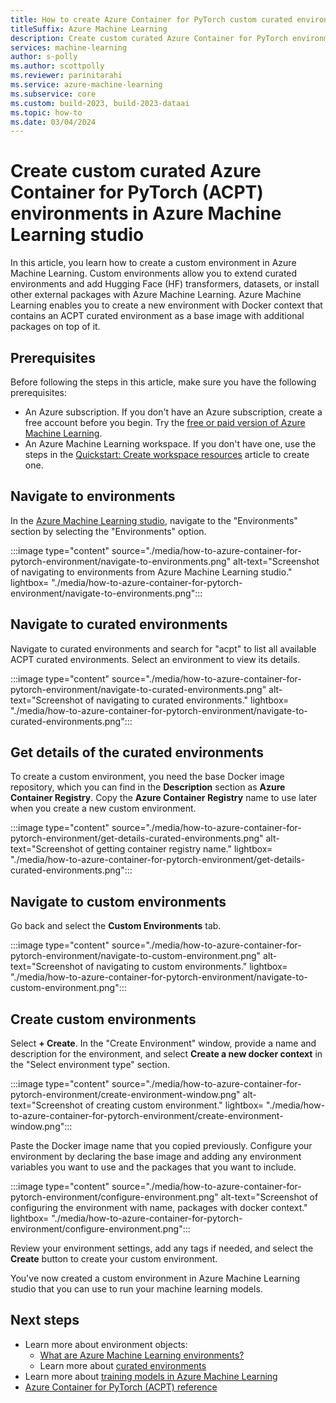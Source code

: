 ```yaml
---
title: How to create Azure Container for PyTorch custom curated environments
titleSuffix: Azure Machine Learning
description: Create custom curated Azure Container for PyTorch environments in Azure Machine Learning studio to run your machine learning models and reuse them in different scenarios.
services: machine-learning
author: s-polly
ms.author: scottpolly
ms.reviewer: parinitarahi
ms.service: azure-machine-learning
ms.subservice: core
ms.custom: build-2023, build-2023-dataai
ms.topic: how-to
ms.date: 03/04/2024
---
```


# Create custom curated Azure Container for PyTorch (ACPT) environments in Azure Machine Learning studio

In this article, you learn how to create a custom environment in Azure Machine Learning. Custom environments allow you to extend curated environments and add Hugging Face (HF) transformers, datasets, or install other external packages with Azure Machine Learning. Azure Machine Learning enables you to create a new environment with Docker context that contains an ACPT curated environment as a base image with additional packages on top of it.

## Prerequisites

Before following the steps in this article, make sure you have the following prerequisites:

- An Azure subscription. If you don't have an Azure subscription, create a free account before you begin. Try the [free or paid version of Azure Machine Learning](https://azure.microsoft.com/free/).
- An Azure Machine Learning workspace. If you don't have one, use the steps in the [Quickstart: Create workspace resources](quickstart-create-resources.md) article to create one.

## Navigate to environments

In the [Azure Machine Learning studio](https://ml.azure.com/registries/environments), navigate to the "Environments" section by selecting the "Environments" option.

:::image type="content" source="./media/how-to-azure-container-for-pytorch-environment/navigate-to-environments.png" alt-text="Screenshot of navigating to environments from Azure Machine Learning studio." lightbox= "./media/how-to-azure-container-for-pytorch-environment/navigate-to-environments.png":::

## Navigate to curated environments

Navigate to curated environments and search for "acpt" to list all available ACPT curated environments. Select an environment to view its details.

:::image type="content" source="./media/how-to-azure-container-for-pytorch-environment/navigate-to-curated-environments.png" alt-text="Screenshot of navigating to curated environments." lightbox= "./media/how-to-azure-container-for-pytorch-environment/navigate-to-curated-environments.png":::


## Get details of the curated environments

To create a custom environment, you need the base Docker image repository, which you can find in the **Description** section as **Azure Container Registry**. Copy the **Azure Container Registry** name to use later when you create a new custom environment.

:::image type="content" source="./media/how-to-azure-container-for-pytorch-environment/get-details-curated-environments.png" alt-text="Screenshot of getting container registry name." lightbox= "./media/how-to-azure-container-for-pytorch-environment/get-details-curated-environments.png":::

## Navigate to custom environments

Go back and select the **Custom Environments** tab.

:::image type="content" source="./media/how-to-azure-container-for-pytorch-environment/navigate-to-custom-environment.png" alt-text="Screenshot of navigating to custom environments." lightbox= "./media/how-to-azure-container-for-pytorch-environment/navigate-to-custom-environment.png":::

## Create custom environments

Select **+ Create**. In the "Create Environment" window, provide a name and description for the environment, and select **Create a new docker context** in the "Select environment type" section.

:::image type="content" source="./media/how-to-azure-container-for-pytorch-environment/create-environment-window.png" alt-text="Screenshot of creating custom environment." lightbox= "./media/how-to-azure-container-for-pytorch-environment/create-environment-window.png":::

Paste the Docker image name that you copied previously. Configure your environment by declaring the base image and adding any environment variables you want to use and the packages that you want to include.

:::image type="content" source="./media/how-to-azure-container-for-pytorch-environment/configure-environment.png" alt-text="Screenshot of configuring the environment with name, packages with docker context." lightbox= "./media/how-to-azure-container-for-pytorch-environment/configure-environment.png":::

Review your environment settings, add any tags if needed, and select the **Create** button to create your custom environment.

You've now created a custom environment in Azure Machine Learning studio that you can use to run your machine learning models.

## Next steps

- Learn more about environment objects:
    - [What are Azure Machine Learning environments?](concept-environments.md)
    - Learn more about [curated environments](concept-environments.md)
- Learn more about [training models in Azure Machine Learning](concept-train-machine-learning-model.md)
- [Azure Container for PyTorch (ACPT) reference](resource-azure-container-for-pytorch.md)
